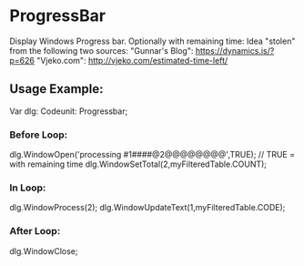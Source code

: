 # ProgressBar
Display Windows Progress bar. Optionally with remaining time:
Idea "stolen" from the following two sources:
"Gunnar's Blog": https://dynamics.is/?p=626
"Vjeko.com": http://vjeko.com/estimated-time-left/


## Usage Example:
Var dlg: Codeunit: Progressbar;

### Before Loop:
dlg.WindowOpen('processing #1####\@2@@@@@@@@',TRUE);   // TRUE = with remaining time
dlg.WindowSetTotal(2,myFilteredTable.COUNT);

### In Loop:
dlg.WindowProcess(2);
dlg.WindowUpdateText(1,myFilteredTable.CODE);

### After Loop:
dlg.WindowClose;
